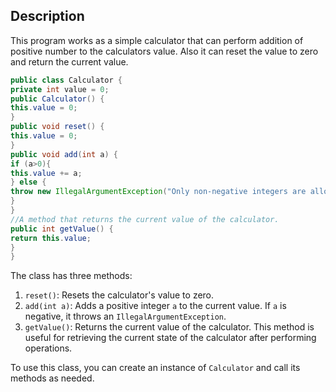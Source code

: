 ## Description
This program works as a simple calculator that can perform addition of positive number to the calculators value. Also it can reset the value to zero and return the current value.

```java
public class Calculator {
private int value = 0;
public Calculator() {
this.value = 0;
}
public void reset() {
this.value = 0;
}
public void add(int a) {
if (a>0){
this.value += a;
} else {
throw new IllegalArgumentException("Only non-negative integers are allowed.");
}
}
//A method that returns the current value of the calculator.
public int getValue() {
return this.value;
}
}
```
The class has three methods:
1. `reset()`: Resets the calculator's value to zero.
2. `add(int a)`: Adds a positive integer `a` to the current value. If `a` is negative, it throws an `IllegalArgumentException`.
3. `getValue()`: Returns the current value of the calculator. This method is useful for retrieving the current state of the calculator after performing operations.

To use this class, you can create an instance of `Calculator` and call its methods as needed.